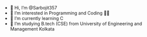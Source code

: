 - 👋 Hi, I’m @Sarbojit357
- 👀 I’m interested in Programming and Coding 👨‍💻
- 🌱 I’m currently learning C
- 💞️ I’m studying B.tech (CSE) from University of Engineering and Management Kolkata
<!---
Sarbojit357/Sarbojit357 is a ✨ special ✨ repository because its `README.md` (this file) appears on your GitHub profile.
You can click the Preview link to take a look at your changes.
--->
